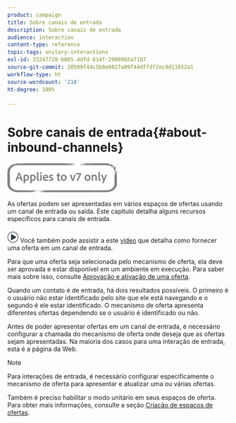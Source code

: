 ```yaml
---
product: campaign
title: Sobre canais de entrada
description: Sobre canais de entrada
audience: interaction
content-type: reference
topic-tags: unitary-interactions
exl-id: 33247728-b865-4dfd-814f-2900965a7187
source-git-commit: 20509f44c5b8e0827a09f44dffdf2ec9d11652a1
workflow-type: ht
source-wordcount: '218'
ht-degree: 100%

---
```


# Sobre canais de entrada{#about-inbound-channels}

![](../../assets/v7-only.svg)

As ofertas podem ser apresentadas em vários espaços de ofertas usando um canal de entrada ou saída. Este capítulo detalha alguns recursos específicos para canais de entrada.

![](assets/do-not-localize/how-to-video.png) Você também pode assistir a este [vídeo](https://helpx.adobe.com/campaign/classic/how-to/deliver-an-offer-on-inbound-channel-in-acv6.html) que detalha como fornecer uma oferta em um canal de entrada.

Para que uma oferta seja selecionada pelo mecanismo de oferta, ela deve ser aprovada e estar disponível em um ambiente em execução. Para saber mais sobre isso, consulte [Aprovação e ativação de uma oferta](../../interaction/using/approving-and-activating-an-offer.md).

Quando um contato é de entrada, há dois resultados possíveis. O primeiro é o usuário não estar identificado pelo site que ele está navegando e o segundo é ele estar identificado. O mecanismo de oferta apresenta diferentes ofertas dependendo se o usuário é identificado ou não.

Antes de poder apresentar ofertas em um canal de entrada, é necessário configurar a chamada do mecanismo de oferta onde deseja que as ofertas sejam apresentadas. Na maioria dos casos para uma interação de entrada, esta é a página da Web.

>[!NOTE]
>
>Para interações de entrada, é necessário configurar especificamente o mecanismo de oferta para apresentar e atualizar uma ou várias ofertas.
>
>Também é preciso habilitar o modo unitário em seus espaços de oferta. Para obter mais informações, consulte a seção [Criação de espaços de ofertas](../../interaction/using/creating-offer-spaces.md).
